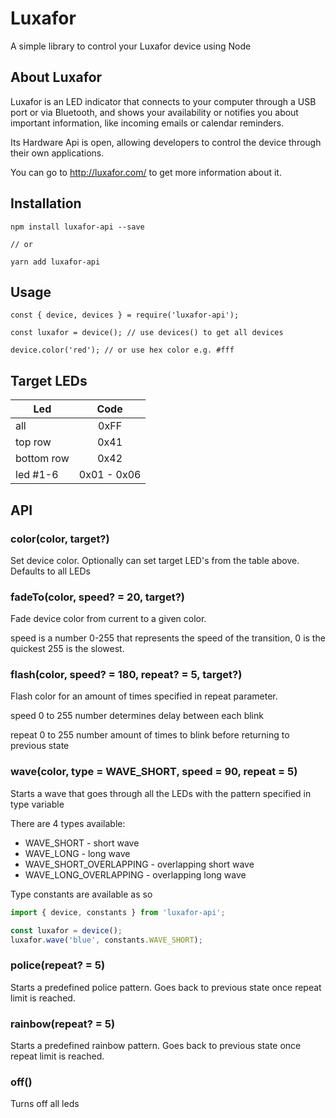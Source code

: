 # Luxafor

A simple library to control your Luxafor device using Node

## About Luxafor

Luxafor is an LED indicator that connects to your computer through a USB port 
or via Bluetooth, and shows your availability or notifies you about important 
information, like incoming emails or calendar reminders.

Its Hardware Api is open, allowing developers to control the device through
their own applications.

You can go to http://luxafor.com/ to get more information about it.

## Installation
```
npm install luxafor-api --save

// or

yarn add luxafor-api
```

## Usage 
```
const { device, devices } = require('luxafor-api');

const luxafor = device(); // use devices() to get all devices

device.color('red'); // or use hex color e.g. #fff
```

## Target LEDs
Led | Code
--- | :---:
all | 0xFF
top row | 0x41
bottom row | 0x42
led #1-6 | 0x01 - 0x06

## API

### color(color, target?)

Set device color. Optionally can set target LED's from the table above. Defaults to all LEDs

### fadeTo(color, speed? = 20, target?)

Fade device color from current to a given color. 

speed is a number 0-255 that represents the speed of the transition, 0 is the quickest 255 is the slowest.

### flash(color, speed? = 180, repeat? = 5, target?)

Flash color for an amount of times specified in repeat parameter.

speed 0 to 255 number determines delay between each blink

repeat 0 to 255 number amount of times to blink before returning to previous state

### wave(color, type = WAVE_SHORT, speed = 90, repeat = 5)
Starts a wave that goes through all the LEDs with the pattern specified in type variable

There are 4 types available:
  * WAVE_SHORT - short wave
  * WAVE_LONG - long wave
  * WAVE_SHORT_OVERLAPPING - overlapping short wave
  * WAVE_LONG_OVERLAPPING - overlapping long wave
  
 Type constants are available as so
 
```js
import { device, constants } from 'luxafor-api';

const luxafor = device();
luxafor.wave('blue', constants.WAVE_SHORT);
```

### police(repeat? = 5)

Starts a predefined police pattern. Goes back to previous state once repeat limit is reached.

### rainbow(repeat? = 5)

Starts a predefined rainbow pattern. Goes back to previous state once repeat limit is reached.

### off()
Turns off all leds
